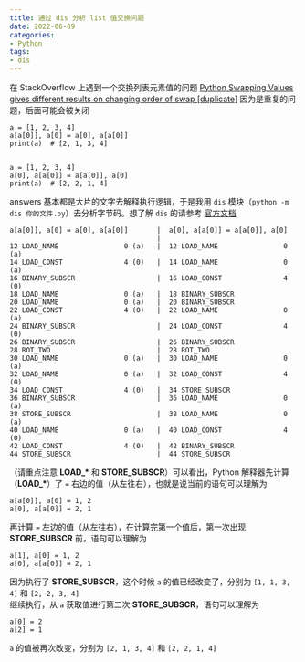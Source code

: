 ```yaml
---
title: 通过 dis 分析 list 值交换问题
date: 2022-06-09
categories: 
- Python
tags:
- dis
---
```



在 StackOverflow 上遇到一个交换列表元素值的问题 [Python Swapping Values gives different results on changing order of swap [duplicate]](https://stackoverflow.com/questions/72555438/python-swapping-values-gives-different-results-on-changing-order-of-swap) 因为是重复的问题，后面可能会被关闭  

```
a = [1, 2, 3, 4]
a[a[0]], a[0] = a[0], a[a[0]]
print(a)  # [2, 1, 3, 4]


a = [1, 2, 3, 4]
a[0], a[a[0]] = a[a[0]], a[0]
print(a)  # [2, 2, 1, 4]
```
answers 基本都是大片的文字去解释执行逻辑，于是我用 `dis` 模块（`python -m dis 你的文件.py`）去分析字节码。想了解 `dis` 的请参考 [官方文档](https://docs.python.org/3/library/dis.html)  

```
a[a[0]], a[0] = a[0], a[a[0]]       |  a[0], a[a[0]] = a[a[0]], a[0]
									|
12 LOAD_NAME                0 (a)   |  12 LOAD_NAME                0 (a)
14 LOAD_CONST               4 (0)   |  14 LOAD_NAME                0 (a)
16 BINARY_SUBSCR                    |  16 LOAD_CONST               4 (0)
18 LOAD_NAME                0 (a)   |  18 BINARY_SUBSCR
20 LOAD_NAME                0 (a)   |  20 BINARY_SUBSCR
22 LOAD_CONST               4 (0)   |  22 LOAD_NAME                0 (a)
24 BINARY_SUBSCR                    |  24 LOAD_CONST               4 (0)
26 BINARY_SUBSCR                    |  26 BINARY_SUBSCR
28 ROT_TWO                          |  28 ROT_TWO
30 LOAD_NAME                0 (a)   |  30 LOAD_NAME                0 (a)
32 LOAD_NAME                0 (a)   |  32 LOAD_CONST               4 (0)
34 LOAD_CONST               4 (0)   |  34 STORE_SUBSCR
36 BINARY_SUBSCR                    |  36 LOAD_NAME                0 (a)
38 STORE_SUBSCR                     |  38 LOAD_NAME                0 (a)
40 LOAD_NAME                0 (a)   |  40 LOAD_CONST               4 (0)
42 LOAD_CONST               4 (0)   |  42 BINARY_SUBSCR
44 STORE_SUBSCR                     |  44 STORE_SUBSCR
```
（请重点注意 **LOAD_\*** 和 **STORE_SUBSCR**）可以看出，Python 解释器先计算（**LOAD_\***）了 `=` 右边的值（从左往右），也就是说当前的语句可以理解为
```
a[a[0]], a[0] = 1, 2
a[0], a[a[0]] = 2, 1
```
再计算 `=` 左边的值（从左往右），在计算完第一个值后，第一次出现 **STORE_SUBSCR** 前，语句可以理解为
```
a[1], a[0] = 1, 2
a[0], a[a[0]] = 2, 1
```
因为执行了 **STORE_SUBSCR**，这个时候 `a` 的值已经改变了，分别为 `[1, 1, 3, 4]` 和 `[2, 2, 3, 4]`  
继续执行，从 `a` 获取值进行第二次 **STORE_SUBSCR**，语句可以理解为
```
a[0] = 2
a[2] = 1
```
`a` 的值被再次改变，分别为 `[2, 1, 3, 4]` 和 `[2, 2, 1, 4]`  
